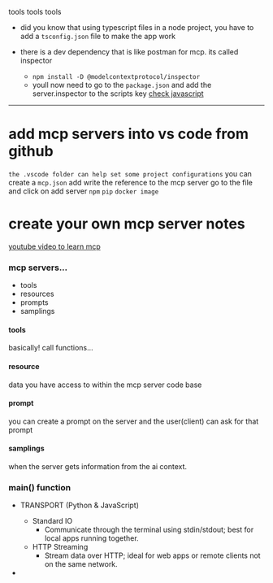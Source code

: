 tools tools tools 

- did you know that using typescript files in a node project, you have to add a `tsconfig.json` file to make the app work

- there is a dev dependency that is like postman for mcp. its called inspector 
   - `npm install -D @modelcontextprotocol/inspector`
   - youll now need to go to the `package.json` and add the server.inspector to the scripts key [check javascript ](javascript\demo-server\package.json) 


---

# add mcp servers into vs code from github
`the .vscode folder can help set some project configurations`
you can create a `mcp.json` 
add write the reference to the mcp server
go to the file and click on add server
`npm` `pip` `docker image`

# create your own mcp server notes 
[youtube video to learn mcp](https://www.youtube.com/watch?v=ZoZxQwp1PiM)

### mcp servers...
- tools 
- resources 
- prompts 
- samplings 

#### tools 
basically! call functions...

#### resource
data you have access to within the mcp server code base

#### prompt
you can create a prompt on the server and the user(client) can ask for that prompt 

#### samplings
when the server gets information from the ai context.


### main() function

- TRANSPORT (Python & JavaScript)
	- Standard IO
		- Communicate through the terminal using stdin/stdout; best for local apps running together.
	- HTTP Streaming
		- Stream data over HTTP; ideal for web apps or remote clients not on the same network.

- 